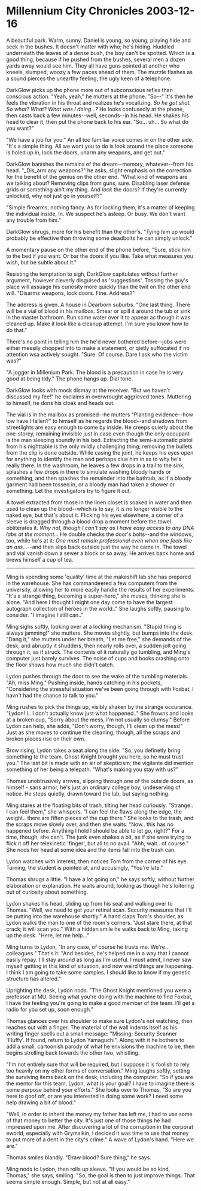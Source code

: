 <!-- TITLE: Millennium City Chronicles 2003-12-16 -->
<!-- SUBTITLE: A game log for Millennium City Chronicles -->

# Millennium City Chronicles 2003-12-16

A beautiful park. Warm, sunny. Daniel is young, so young, playing hide and seek in the bushes. It doesn't matter with who; he's hiding. Huddled underneath the leaves of a dense bush, the boy can't be spotted. Which is a good thing, because if he pushed from the bushes, several men a dozen yards away would see him. They all have guns pointed at another who kneels, slumped, woozy a few paces ahead of them. The muzzle flashes as a sound pierces the unearthy feeling, the ugly keen of a telephone.

DarkGlow picks up the phone more out of subconscious reflex than conscious action. "Yeah, yeah," he mutters at the phone. "So--" It's then he feels the vibration in his throat and realizes he's vocalizing. _So he got shot. So what? What? What was I doing...?_ He looks confusedly at the phone, then casts back a few minutes--well, seconds--in his head. He shakes his head to clear it, then put the phone back to his ear. "So... uh... So what do you want?"

"We have a job for you." An all too familiar voice comes in on the other side. "It's a simple thing. All we want you to do is look around the place someone is holed up in, lock the doors, unarm any weapons, and get out."

DarkGlow banishes the remains of the dream--memory, whatever--from his head. "_Dis_arm any weapons?" he asks, slight emphasis on the correction for the benefit of the genius on the other end. "What kind of weapons are we talking about? Removing clips from guns, sure. Disabling laser defense grids or something ain't my thing. And _lock_ the doors? If they're currently unlocked, why not just go in yourself?"

"Simple firearms, nothing fancy. As for locking them, it's a matter of keeping the individual inside, In. We suspect he's asleep. Or busy. We don't want any trouble from him."

DarkGlow shrugs, more for his benefit than the other's. "Tying him up would probably be effective than throwing some deadbolts he can simply unlock."

A momentary pause on the other end of the phone before, "Sure, stick him to the bed if you want. Or bar the doors if you like. Take what measures you wish, but be subtle about it."

Resisting the temptation to sigh, DarkGlow capitulates without further argument, however cleverly disguised as 'suggestions'. Tossing the guy's place will assuage his curiosity more quickly than the twit on the other end will. "Disarms weapons, lock doors. Fine. Address?"

The address is given. A house in Dearborn suburbs. "One last thing. There will be a vial of blood in his mailbox. Smear or spill it around the tub or sink in the master bathroom. Run some water over it to appear as though it was cleaned up. Make it look like a cleanup attempt. I'm sure you know how to do that."

There's no point in telling him the he'd never bothered before--jobs were either messily chopped into to make a statement, or qietly suffocated if no attention wsa actively sought. "Sure. Of course. Dare I ask who the victim was?"

"A jogger in Millenium Park. The blood is a precaution in case he is very good at being tidy." The phone hangs up. Dial tone.

DarkGlow looks with mock dismay at the receiver. "But we haven't discussed my fee!" he exclaims in overwrought aggrieved tones. Muttering to himself, he dons his cloak and heads out.

The vial is in the mailbox as promised--he mutters "Planting evidence--how low have I fallen?" to himself as he regards the blood--and shadows from streetlights are easy enough to come by inside. He creeps quietly about the one-storey, remaining invisible just in case even though the only occupant is the man sleeping soundly in his bed. Extracting the semi-automatic pistol from his nighttable is the only mildly challenging thing; removing the bullets from the clip is done outside. While casing the joint, he keeps his eyes open for anything to identify the man and perhaps clue him in as to why he's really there. In the washroom, he leaves a few drops in a trail to the sink, splashes a few drops in there to simulate washing bloody hands or something, and then spashes the remainder into the bathtub, as if a bloody garment had been tossed in, or a bloody man had taken a shower or something. Let the investigators try to figure it out.

A towel extracted from those in the linen closet is soaked in water and then used to clean up the blood--which is to say, it is no longer visible to the naked eye, but that's about it. Flicking his eyes elsewhere, a corner of a sleeve is dragged through a blood drop a moment before the towel obliterates it. _Why not, though I can't say as I have easy access to any DNA labs at the moment..._ He double checks the door's bolts--and the windows, too, while he's at it: _One must remain professional even when one feels like an ass..._\--and then slips back outside just the way he came in. The towel and vial vanish down a sewer a block or so away. He arrives back home and brews himself a cup of tea.

---

Ming is spending some 'quality' time at the makeshift lab she has prepared in the warehouse. She has commandeered a few computers from the university, allowing her to more easily handle the results of her experiments. "It's a strange thing, becoming a super-hero," she muses, thinking she is alone. "And here I thought I might one day come to have the largest autograph collection of heroes in the world.." She laughs softly, pausing to consider. "I imagine I still can.."

Ming sighs softly, looking over at a locking mechanism. "Stupid thing is always jamming!" she mutters. She moves slightly, but bumps into the desk. "Dang it," she mutters under her breath, "Let me free," she demands of the desk, and abruptly it shudders, then nearly rolls over, a sudden jolt going through it, as if struck. The contents of it naturally go tumbling, and Ming's computer just barely survives. The noise of cups and books crashing onto the floor shows how much she didn't catch.

Lydon pushes through the door to see the wake of the tumbling materials. "Ah, miss Ming." Pushing inside, hands catching in his pockets, "Considering the stressful situation we've been going through with Foxbat, I havn't had the chance to talk to you."

Ming rushes to pick the things up, visibly shaken by the strange occurance. "Lydon! I.. I don't actually know just what happened.." She frowns and looks at a broken cup, "Sorry about the mess, I'm not usually so clumsy." Before Lydon can help, she adds, "Don't worry, though, I'll clean up the mess!" Just as she moves to continue the cleaning, though, all the scraps and broken pieces rise on their own.

Brow rising, Lydon takes a seat along the side. "So, you definetly bring something to the team. Ghost Knight brought you here, so he must trust you." The last bit is made with an air of skepticism; the vigilante did mention something of her being a telepath. "What's making you stay with us?"

Thomas unobtrusively arrives, slipping through one of the outside doors, as himself - sans armor, he's just an ordinary college boy, undeserving of notice. He steps quietly, drawn toward the lab, but saying nothing.

Ming stares at the floating bits of trash, tilting her head curiously. "Strange.. I can feel them," she whispers. "I can feel the flaws along the edge, the weight.. there are fiften pieces of the cup there." She looks to the trash, and the scraps move slowly over, and then she waits. "Now.. this has no happened before. Anything I hold I should be able to let go, right?" For a time, though, she can't. The junk even shakes a bit, as if she were trying to flick it off her telekinetic 'finger', but all to no avail. "Ahh, wait.. of course." She nods her head at some idea and the items fall into the trash can.

Lydon watches with interest, then notices Tom from the corner of his eye. Turning, the student is pointed at, and accusingly, "You're late."

Thomas shrugs a little. "I have a lot going on," he says softly, without further elaboration or explanation. He waits around, looking as though he's loitering out of curiosity about something.

Lydon shakes his head, sliding up from his seat and walking over to Thomas. "Well, we need to get your retinal scan. Security measures that I'll be putting into the warehouse shortly." A hand claps Tom's shoulder, as Lydon walks the man to one of the room's corners. "Just stare there, at that crack; it will scan you." With a hidden smile he walks back to Ming, taking up the desk. "Here, let me help..."

Ming turns to Lydon, "In any case, of course he trusts me. We're.. colleagues." That's it. "And besides, he's helped me in a way that I cannot easily repay. I'll stay around as long as I'm useful. I must admit, I never saw myself getting in this kind of situation, and now weird things are happening. I think I am going to take some samples. I should like to know if my genetic structure has altered."

Uprighting the desk, Lydon nods. "The Ghost Knight mentioned you were a professor at MU. Seeing what you're doing with the machine to find Foxbat, I have the feeling you're going to make a good member of the team. I'll get a radio for you set up, soon enough."

Thomas glances over his shoulder to make sure Lydon's not watching, then reaches out with a finger. The material of the wall indents itself as his writing finger spells out a small message: "Missing: Security Scanner 'Fluffy'. If found, return to Lydon Yamaguchi". Along with it he bothers to add a small, cartoonish parody of what he envisions the machine to be, then begins strolling back towards the other two, whistling.

"I'm not entirely sure that will be required, but I suppose it is foolish to rely too heavily on my other forms of conversation." Ming laughs softly, setting the surviving items back on the desk, including the computer. "So if you are the mentor for this team, Lydon, what is your goal? I have to imagine there is some purpose behind your efforts." She looks over to Thomas, "So are you here to goof off, or are you interested in doing some work? I need some help drawing a bit of blood."

"Well, in order to inherit the money my father has left me, I had to use some of that money to better the city. It's just one of those things he had impressed upon me. After discovering a lot of the corruption in the corporat eworld, especially with Grymalkin, I decided it was time to use that money to put more of a dent in the city's crime." A wave of Lydon's hand. "Here we are."

Thomas smiles blandly. "Draw blood? Sure thing," he says.

Ming nods to Lydon, then rolls up sleeve. "If you would be so kind, Thomas," she says, smiling. "So, the goal is then to just improve things. That seems simple enough. Simple, but not at all easy."